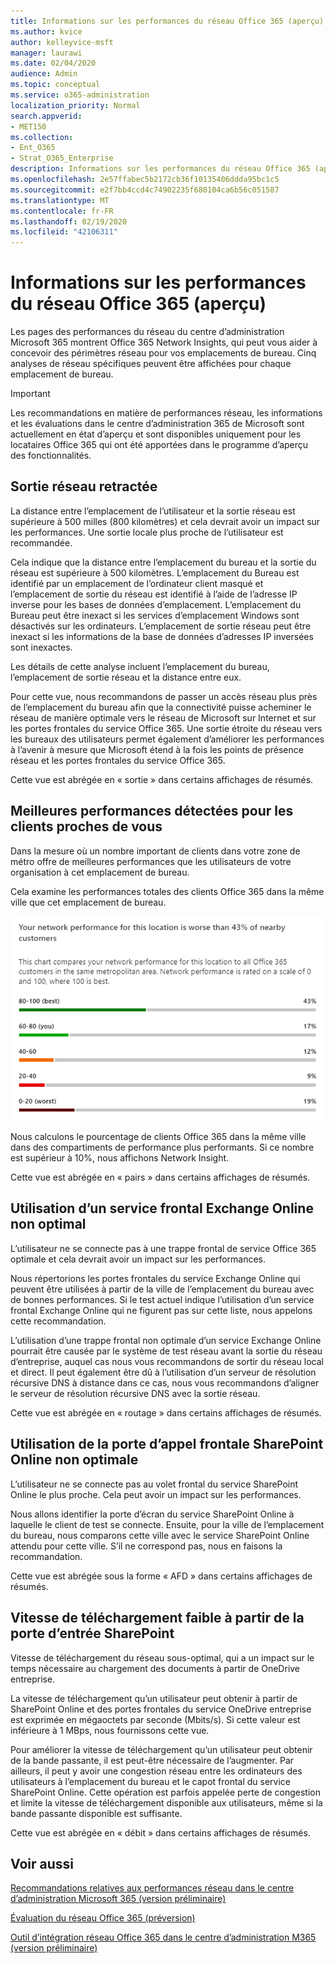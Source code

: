 ```yaml
---
title: Informations sur les performances du réseau Office 365 (aperçu)
ms.author: kvice
author: kelleyvice-msft
manager: laurawi
ms.date: 02/04/2020
audience: Admin
ms.topic: conceptual
ms.service: o365-administration
localization_priority: Normal
search.appverid:
- MET150
ms.collection:
- Ent_O365
- Strat_O365_Enterprise
description: Informations sur les performances du réseau Office 365 (aperçu)
ms.openlocfilehash: 2e57ffabec5b2172cb36f10135406ddda95bc1c5
ms.sourcegitcommit: e2f7bb4ccd4c74902235f680104ca6b56c051587
ms.translationtype: MT
ms.contentlocale: fr-FR
ms.lasthandoff: 02/19/2020
ms.locfileid: "42106311"
---
```

# <a name="office-365-network-performance-insights-preview"></a>Informations sur les performances du réseau Office 365 (aperçu)

Les pages des performances du réseau du centre d’administration Microsoft 365 montrent Office 365 Network Insights, qui peut vous aider à concevoir des périmètres réseau pour vos emplacements de bureau. Cinq analyses de réseau spécifiques peuvent être affichées pour chaque emplacement de bureau.

>[!IMPORTANT]
>Les recommandations en matière de performances réseau, les informations et les évaluations dans le centre d’administration 365 de Microsoft sont actuellement en état d’aperçu et sont disponibles uniquement pour les locataires Office 365 qui ont été apportées dans le programme d’aperçu des fonctionnalités.

## <a name="backhauled-network-egress"></a>Sortie réseau retractée

La distance entre l’emplacement de l’utilisateur et la sortie réseau est supérieure à 500 milles (800 kilomètres) et cela devrait avoir un impact sur les performances. Une sortie locale plus proche de l’utilisateur est recommandée.

Cela indique que la distance entre l’emplacement du bureau et la sortie du réseau est supérieure à 500 kilomètres. L’emplacement du Bureau est identifié par un emplacement de l’ordinateur client masqué et l’emplacement de sortie du réseau est identifié à l’aide de l’adresse IP inverse pour les bases de données d’emplacement. L’emplacement du Bureau peut être inexact si les services d’emplacement Windows sont désactivés sur les ordinateurs. L’emplacement de sortie réseau peut être inexact si les informations de la base de données d’adresses IP inversées sont inexactes.

Les détails de cette analyse incluent l’emplacement du bureau, l’emplacement de sortie réseau et la distance entre eux.

Pour cette vue, nous recommandons de passer un accès réseau plus près de l’emplacement du bureau afin que la connectivité puisse acheminer le réseau de manière optimale vers le réseau de Microsoft sur Internet et sur les portes frontales du service Office 365. Une sortie étroite du réseau vers les bureaux des utilisateurs permet également d’améliorer les performances à l’avenir à mesure que Microsoft étend à la fois les points de présence réseau et les portes frontales du service Office 365.

Cette vue est abrégée en « sortie » dans certains affichages de résumés.

## <a name="better-performance-detected-for-customers-near-you"></a>Meilleures performances détectées pour les clients proches de vous

Dans la mesure où un nombre important de clients dans votre zone de métro offre de meilleures performances que les utilisateurs de votre organisation à cet emplacement de bureau.

Cela examine les performances totales des clients Office 365 dans la même ville que cet emplacement de bureau.

![Performances réseau relatives](Media/m365-mac-perf/m365-mac-perf-relative-perf.png)

Nous calculons le pourcentage de clients Office 365 dans la même ville dans des compartiments de performance plus performants. Si ce nombre est supérieur à 10%, nous affichons Network Insight.

Cette vue est abrégée en « pairs » dans certains affichages de résumés.

## <a name="use-of-a-non-optimal-exchange-online-service-front-door"></a>Utilisation d’un service frontal Exchange Online non optimal

L’utilisateur ne se connecte pas à une trappe frontal de service Office 365 optimale et cela devrait avoir un impact sur les performances.

Nous répertorions les portes frontales du service Exchange Online qui peuvent être utilisées à partir de la ville de l’emplacement du bureau avec de bonnes performances. Si le test actuel indique l’utilisation d’un service frontal Exchange Online qui ne figurent pas sur cette liste, nous appelons cette recommandation.

L’utilisation d’une trappe frontal non optimale d’un service Exchange Online pourrait être causée par le système de test réseau avant la sortie du réseau d’entreprise, auquel cas nous vous recommandons de sortir du réseau local et direct. Il peut également être dû à l’utilisation d’un serveur de résolution récursive DNS à distance dans ce cas, nous vous recommandons d’aligner le serveur de résolution récursive DNS avec la sortie réseau.

Cette vue est abrégée en « routage » dans certains affichages de résumés.

## <a name="use-of-non-optimal-sharepoint-online-service-front-door"></a>Utilisation de la porte d’appel frontale SharePoint Online non optimale

L’utilisateur ne se connecte pas au volet frontal du service SharePoint Online le plus proche. Cela peut avoir un impact sur les performances.

Nous allons identifier la porte d’écran du service SharePoint Online à laquelle le client de test se connecte. Ensuite, pour la ville de l’emplacement du bureau, nous comparons cette ville avec le service SharePoint Online attendu pour cette ville. S’il ne correspond pas, nous en faisons la recommandation.

Cette vue est abrégée sous la forme « AFD » dans certains affichages de résumés.

## <a name="low-download-speed-from-sharepoint-front-door"></a>Vitesse de téléchargement faible à partir de la porte d’entrée SharePoint

Vitesse de téléchargement du réseau sous-optimal, qui a un impact sur le temps nécessaire au chargement des documents à partir de OneDrive entreprise.

La vitesse de téléchargement qu’un utilisateur peut obtenir à partir de SharePoint Online et des portes frontales du service OneDrive entreprise est exprimée en mégaoctets par seconde (Mbits/s). Si cette valeur est inférieure à 1 MBps, nous fournissons cette vue.

Pour améliorer la vitesse de téléchargement qu’un utilisateur peut obtenir de la bande passante, il est peut-être nécessaire de l’augmenter. Par ailleurs, il peut y avoir une congestion réseau entre les ordinateurs des utilisateurs à l’emplacement du bureau et le capot frontal du service SharePoint Online. Cette opération est parfois appelée perte de congestion et limite la vitesse de téléchargement disponible aux utilisateurs, même si la bande passante disponible est suffisante.

Cette vue est abrégée en « débit » dans certains affichages de résumés.

## <a name="related-topics"></a>Voir aussi

[Recommandations relatives aux performances réseau dans le centre d’administration Microsoft 365 (version préliminaire)](office-365-network-mac-perf-overview.md)

[Évaluation du réseau Office 365 (préversion)](office-365-network-mac-perf-score.md)

[Outil d’intégration réseau Office 365 dans le centre d’administration M365 (version préliminaire)](office-365-network-mac-perf-onboarding-tool.md)
